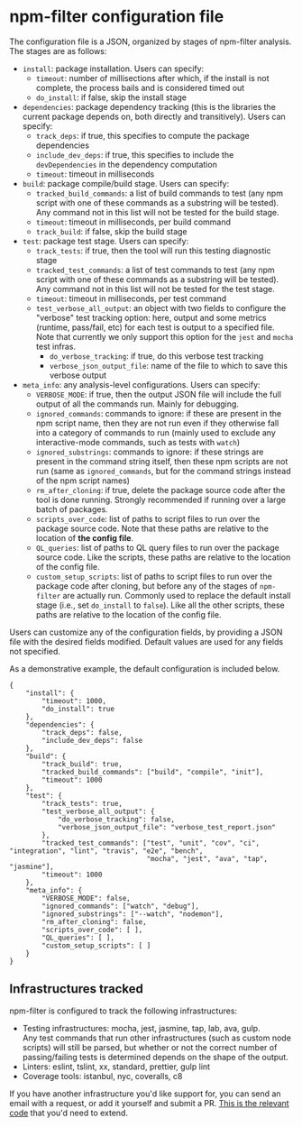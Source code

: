 # npm-filter configuration file
The configuration file is a JSON, organized by stages of npm-filter analysis. 
The stages are as follows:
* `install`: package installation. Users can specify:
  * `timeout`: number of millisections after which, if the install is not complete, the process bails and is considered timed out
  * `do_install`: if false, skip the install stage
* `dependencies`: package dependency tracking (this is the libraries the current package depends on, both directly and transitively). Users can specify:
  * `track_deps`: if true, this specifies to compute the package dependencies
  * `include_dev_deps`: if true, this specifies to include the `devDependencies` in the dependency computation
  * `timeout`: timeout in milliseconds
* `build`: package compile/build stage. Users can specify: 
  * `tracked_build_commands`: a list of build commands to test (any npm script with one of these commands as a substring will be tested). Any command not in this list will not be tested for the build stage.
  * `timeout`: timeout in milliseconds, per build command
  * `track_build`: if false, skip the build stage
* `test`: package test stage. Users can specify:
  * `track_tests`: if true, then the tool will run this testing diagnostic stage
  * `tracked_test_commands`: a list of test commands to test (any npm script with one of these commands as a substring will be tested). Any command not in this list will not be tested for the test stage.
  * `timeout`: timeout in milliseconds, per test command
  * `test_verbose_all_output`: an object with two fields to configure the "verbose" test tracking option: here, output and some metrics (runtime, pass/fail, etc) for each test is output to a specified file. Note that currently we only support this option for the `jest` and `mocha` test infras. 
  	* `do_verbose_tracking`: if true, do this verbose test tracking
	* `verbose_json_output_file`: name of the file to which to save this verbose output
* `meta_info`: any analysis-level configurations. Users can specify:
  * `VERBOSE_MODE`: if true, then the output JSON file will include the full output of all the commands run. Mainly for debugging.
  * `ignored_commands`: commands to ignore: if these are present in the npm script name, then they are not run even if they otherwise fall into a category of commands to run (mainly used to exclude any interactive-mode commands, such as tests with `watch`)
  * `ignored_substrings`: commands to ignore: if these strings are present in the command string itself, then these npm scripts are not run (same as `ignored_commands`, but for the command strings instead of the npm script names)
  * `rm_after_cloning`: if true, delete the package source code after the tool is done running. Strongly recommended if running over a large batch of packages.
  * `scripts_over_code`: list of paths to script files to run over the package source code. Note that these paths are relative to the location of **the config file**.
  * `QL_queries`: list of paths to QL query files to run over the package source code. Like the scripts, these paths are relative to the location of the config file.
  * `custom_setup_scripts`: list of paths to script files to run over the package code after cloning, but before any of the stages of `npm-filter` are actually run. Commonly used to replace the default install stage (i.e., set `do_install` to `false`). Like all the other scripts, these paths are relative to the location of the config file.

Users can customize any of the configuration fields, by providing a JSON file with the desired fields modified.
Default values are used for any fields not specified.

As a demonstrative example, the default configuration is included below.
```
{
	"install": {
		"timeout": 1000,
		"do_install": true
	},
	"dependencies": {
		"track_deps": false,
		"include_dev_deps": false
	},
	"build": {
		"track_build": true,
		"tracked_build_commands": ["build", "compile", "init"],
		"timeout": 1000
	},
	"test": {
		"track_tests": true,
		"test_verbose_all_output": {
			"do_verbose_tracking": false,
			"verbose_json_output_file": "verbose_test_report.json"
		},
		"tracked_test_commands": ["test", "unit", "cov", "ci", "integration", "lint", "travis", "e2e", "bench",
								  "mocha", "jest", "ava", "tap", "jasmine"],
		"timeout": 1000
	},
	"meta_info": {
		"VERBOSE_MODE": false,
		"ignored_commands": ["watch", "debug"],
		"ignored_substrings": ["--watch", "nodemon"],
		"rm_after_cloning": false,
		"scripts_over_code": [ ],
		"QL_queries": [ ],
		"custom_setup_scripts": [ ]
	}
}
```

## Infrastructures tracked
npm-filter is configured to track the following infrastructures:
* Testing infrastructures: mocha, jest, jasmine, tap, lab, ava, gulp. \
  Any test commands that run other infrastructures (such as custom node scripts) will still be parsed, but whether or not the correct number of passing/failing tests is determined depends on the shape of the output.
* Linters: eslint, tslint, xx, standard, prettier, gulp lint
* Coverage tools: istanbul, nyc, coveralls, c8

If you have another infrastructure you'd like support for, you can send an email with a request, or add it yourself and submit a PR. [This is the relevant code](https://github.com/emarteca/npm-filter/blob/master/src/test_JS_repo_lib.py#L144) that you'd need to extend.
